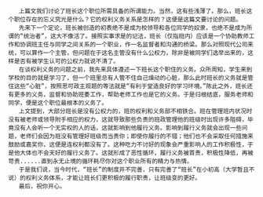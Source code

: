        上篇文我们讨论了班长这个职位所需具备的所谓能力。当然，这有些浅薄了。那么，班长这个职位存在的忘义究光是什么？它的权利义务关系是怎样的？这便是这篇文要讨论的问题。
       先来下一个定论，班长被创造的初表绝不是成为校领导和各位同学的奴隶，也绝不是成为所谓的“统治者”，这大不像活了。接照实事求是的记法，班长（仅指班内）应该是一个协助教师工作和协调班主任与同学之间关系的一个职业，作一名监督者和沟通的桥梁。那么对照现代公司来统，可以算作一个主管，但问题在于这名主管没有什么公权力，除非是被同学们选举出来的，这样是否有被学生认可的公权力就说不清了。
       在谈权利义务的问题之前，我先来具体遵述一下班长这个职住的义务。众所周知，学生来到学校的目的就是学习了，但一个班里总有人管不住自己燥动的心脏，那么此时班长的义务就是管住这些“心脏”，按照思可政主观题的等法就是“有利于堂造良好的学习环境。”陈此之外，班长还有更多的义务，监督和协助班委工作，帮助老师工作也是它的义务。于是归根结底，服务老师和同学，便是这个职位最根本的义务了。
       上文提到，大部分班长是没有公权力的，班的权利和义务部不相铁合。班在管理班内状况时没有被老师或领导附手相应的权力，这就导致那些负责的班政管理他的班级时出现许多阻碍，毕竟没有人会听一个无实权的人的话，这就影响到他履行义务。影响到履行义务就会出现一些问题，老师们会因为班没有管理好班级而当责你；即使你履行的不错；他们也不会采取任何措施来鼓励或嘉奖你，这便是连权利都没有了。这种吃力不讨好的现象会严重影响人的工作积极性，于是他大体也不会天好的履行义务了。这就形成了恶性循环，履行义务被首责，积极性降低，再被苛责......直到永无止境的循环耗尽你对这个职业所有的精力与热情。
       于是我们说，当今时代，“班长”的制度并不完善，只有完善了“班长”在小初高（大学暂且不说）的权利义务体系，才能让班长们更积极的履行职责，让班级变的更好。
       最后，祝你开心。